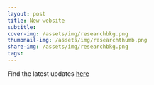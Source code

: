 ```yaml
---
layout: post
title: New website
subtitle: 
cover-img: /assets/img/researchbkg.png
thumbnail-img: /assets/img/researchthumb.png
share-img: /assets/img/researchbkg.png
tags: 
---
```


Find the latest updates [here]('https://www.alexnderjgiles.com')
